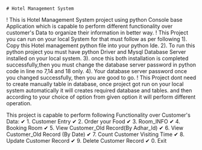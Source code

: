                                                                                   # Hotel Management System
! This is Hotel Management System project using python Console base Application which is capable to perform different functionality over customer's Data to organize their information in better way.
! This Project you can run on your local System for that must follow as per following 
1). Copy this Hotel management python file into your python Ide.
2). To run this python project you must have python Driver and Mysql Database Server installed on your local system.
3). once this both installation is completed successfully,then you must change the database server password in python code in line no 7,14 and 18 only.
4). Your database server password once you changed successfully, then you are good to go.
! This Project dont need to create manually table in database, once project got run on your local system automatically it will creates required database and tables. and then according to your choice
  of option from given option it will perform different operation.

  This project is capable to perform following Functionality over Customer's Data:
                                                                              ✔ 1. Customer Entry
                                                                              ✔ 2. Order your Food
                                                                              ✔ 3. Room_INFO
                                                                              ✔ 4. Booking Room
                                                                              ✔ 5. View Customer_Old Record(By Adhar_Id)
                                                                              ✔ 6. View Customer_Old Record (By Date)
                                                                              ✔ 7. Count Customer Visiting Time
                                                                              ✔ 8. Update Customer Record
                                                                              ✔ 9. Delete Customer Record
                                                                              ✔ 0. Exit
        
